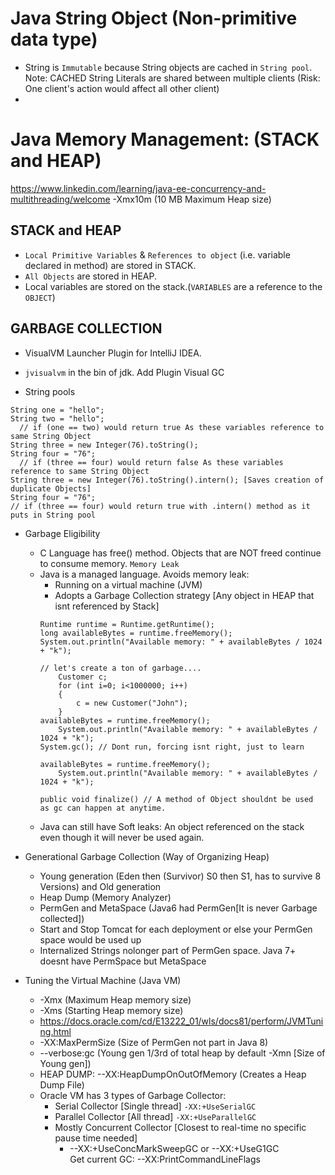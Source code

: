 # Java String Object (Non-primitive data type)
* String is ```Immutable``` because String objects are cached in ```String pool```.<br/>
Note: CACHED String Literals are shared between multiple clients (Risk: One client's action would affect all other client)
*



# Java Memory Management: (STACK and HEAP)

https://www.linkedin.com/learning/java-ee-concurrency-and-multithreading/welcome
-Xmx10m (10 MB Maximum Heap size)

## STACK and HEAP
* ```Local Primitive Variables``` & ```References to object``` (i.e. variable declared in method) are stored in STACK. 
* ```All Objects``` are stored in HEAP.
* Local variables are stored on the stack.(```VARIABLES``` are a reference to the ```OBJECT```)


## GARBAGE COLLECTION
* VisualVM Launcher Plugin for IntelliJ IDEA.
* ```jvisualvm``` in the bin of jdk. Add Plugin Visual GC

* String pools
``` 
String one = "hello";
String two = "hello";
  // if (one == two) would return true As these variables reference to same String Object
String three = new Integer(76).toString();
String four = "76";
  // if (three == four) would return false As these variables reference to same String Object
String three = new Integer(76).toString().intern(); [Saves creation of duplicate Objects]
String four = "76";
// if (three == four) would return true with .intern() method as it puts in String pool
```

* Garbage Eligibility
  * C Language has free() method. Objects that are NOT freed continue to consume memory. ```Memory Leak```
  * Java is a managed language. Avoids memory leak:
    * Running on a virtual machine (JVM)
    * Adopts a Garbage Collection strategy [Any object in HEAP that isnt referenced by Stack]
    ```
    Runtime runtime = Runtime.getRuntime();
    long availableBytes = runtime.freeMemory();
    System.out.println("Available memory: " + availableBytes / 1024 + "k");
    
    // let's create a ton of garbage....
		Customer c;
		for (int i=0; i<1000000; i++)
		{
			c = new Customer("John");	
		}
    availableBytes = runtime.freeMemory();
		System.out.println("Available memory: " + availableBytes / 1024 + "k");
    System.gc(); // Dont run, forcing isnt right, just to learn
    
    availableBytes = runtime.freeMemory();
		System.out.println("Available memory: " + availableBytes / 1024 + "k");
    ```
    ```
    public void finalize() // A method of Object shouldnt be used as gc can happen at anytime.
    ```
  * Java can still have Soft leaks: An object referenced on the stack even though it will never be used again.
  

* Generational Garbage Collection (Way of Organizing Heap)
	* Young generation (Eden then (Survivor) S0 then S1, has to survive 8 Versions) and Old generation <br/>
	* Heap Dump (Memory Analyzer)<br/>
	* PermGen and MetaSpace (Java6 had PermGen[It is never Garbage collected])<br/>
	* Start and Stop Tomcat for each deployment or else your PermGen space would be used up<br/>
	* Internalized Strings nolonger part of PermGen space. Java 7+ doesnt have PermSpace but MetaSpace<br/>

* Tuning the Virtual Machine (Java VM)
	* -Xmx (Maximum Heap memory size)
	* -Xms (Starting Heap memory size)<br/>
	* https://docs.oracle.com/cd/E13222_01/wls/docs81/perform/JVMTuning.html <br/>
	* -XX:MaxPermSize (Size of PermGen not part in Java 8) </br>
	* --verbose:gc (Young gen 1/3rd of total heap by default -Xmn [Size of Young gen]) <br/>
	* HEAP DUMP: --XX:HeapDumpOnOutOfMemory (Creates a Heap Dump File) <br/>
	* Oracle VM has 3 types of Garbage Collector:
		* Serial Collector [Single thread] ```-XX:+UseSerialGC``` <br/>
		* Parallel Collector [All thread] ```-XX:+UseParallelGC``` <br/>
		* Mostly Concurrent Collector [Closest to real-time no specific pause time needed] <br/>
			* --XX:+UseConcMarkSweepGC or --XX:+UseG1GC <br/>
		Get current GC: --XX:PrintCommandLineFlags
													
	
	

